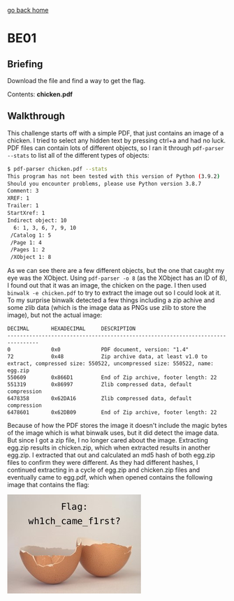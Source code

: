 [go back home](/)

# BE01

## Briefing

Download the file and find a way to get the flag.

Contents: **chicken.pdf**

## Walkthrough

This challenge starts off with a simple PDF, that just contains an image of a chicken. I tried to select any hidden text by pressing ctrl+a and had no luck. PDF files can contain lots of different objects, so I ran it through `pdf-parser --stats` to list all of the different types of objects: 

```bash
$ pdf-parser chicken.pdf --stats
This program has not been tested with this version of Python (3.9.2)
Should you encounter problems, please use Python version 3.8.7
Comment: 3
XREF: 1
Trailer: 1
StartXref: 1
Indirect object: 10
  6: 1, 3, 6, 7, 9, 10
 /Catalog 1: 5
 /Page 1: 4
 /Pages 1: 2
 /XObject 1: 8

```

As we can see there are a few different objects, but the one that caught my eye was the XObject. Using `pdf-parser -o 8` (as the XObject has an ID of 8), I found out that it was an image, the chicken on the page. I then used `binwalk -e chicken.pdf` to try to extract the image out so I could look at it. To my surprise binwalk detected a few things including a zip achive and some zlib data (which is the image data as PNGs use zlib to store the image), but not the actual image:

```
DECIMAL       HEXADECIMAL     DESCRIPTION
--------------------------------------------------------------------------------
0             0x0             PDF document, version: "1.4"
72            0x48            Zip archive data, at least v1.0 to extract, compressed size: 550522, uncompressed size: 550522, name: egg.zip
550609        0x866D1         End of Zip archive, footer length: 22
551319        0x86997         Zlib compressed data, default compression
6478358       0x62DA16        Zlib compressed data, default compression
6478601       0x62DB09        End of Zip archive, footer length: 22
```



Because of how the PDF stores the image it doesn't include the magic bytes of the image which is what binwalk uses, but it did detect the image data. But since I got a zip file, I no longer cared about the image. Extracting egg.zip results in chicken.zip, which when extracted results in another egg.zip. I extracted that out and calculated an md5 hash of both egg.zip files to confirm they were different. As they had different hashes, I continued extracting in a cycle of egg.zip and chicken.zip files and eventually came to egg.pdf, which when opened contains the following image that contains the flag:

![egg.pdf](/assets/images/be01_egg_pdf.jpg)